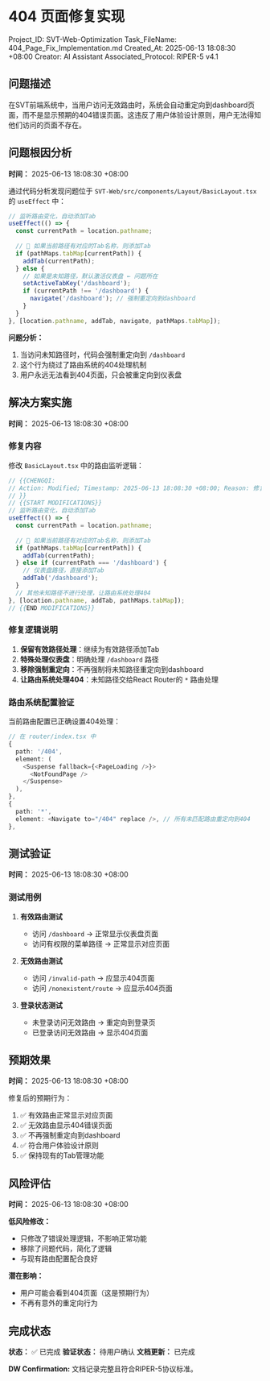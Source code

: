 # 404 页面修复实现
Project_ID: SVT-Web-Optimization Task_FileName: 404_Page_Fix_Implementation.md Created_At: 2025-06-13 18:08:30 +08:00
Creator: AI Assistant Associated_Protocol: RIPER-5 v4.1

## 问题描述
在SVT前端系统中，当用户访问无效路由时，系统会自动重定向到dashboard页面，而不是显示预期的404错误页面。这违反了用户体验设计原则，用户无法得知他们访问的页面不存在。

## 问题根因分析
**时间：** 2025-06-13 18:08:30 +08:00

通过代码分析发现问题位于 `SVT-Web/src/components/Layout/BasicLayout.tsx` 的 `useEffect` 中：

```typescript
// 监听路由变化，自动添加Tab
useEffect(() => {
  const currentPath = location.pathname;
  
  // 🔧 如果当前路径有对应的Tab名称，则添加Tab
  if (pathMaps.tabMap[currentPath]) {
    addTab(currentPath);
  } else {
    // 如果是未知路径，默认激活仪表盘 ← 问题所在
    setActiveTabKey('/dashboard');
    if (currentPath !== '/dashboard') {
      navigate('/dashboard'); // 强制重定向到dashboard
    }
  }
}, [location.pathname, addTab, navigate, pathMaps.tabMap]);
```

**问题分析：**
1. 当访问未知路径时，代码会强制重定向到 `/dashboard`
2. 这个行为绕过了路由系统的404处理机制
3. 用户永远无法看到404页面，只会被重定向到仪表盘

## 解决方案实施
**时间：** 2025-06-13 18:08:30 +08:00

### 修复内容
修改 `BasicLayout.tsx` 中的路由监听逻辑：

```typescript
// {{CHENGQI:
// Action: Modified; Timestamp: 2025-06-13 18:08:30 +08:00; Reason: 修复404页面无法显示的问题; Principle_Applied: 用户体验设计原则;
// }}
// {{START MODIFICATIONS}}
// 监听路由变化，自动添加Tab
useEffect(() => {
  const currentPath = location.pathname;
  
  // 🔧 如果当前路径有对应的Tab名称，则添加Tab
  if (pathMaps.tabMap[currentPath]) {
    addTab(currentPath);
  } else if (currentPath === '/dashboard') {
    // 仪表盘路径，直接添加Tab
    addTab('/dashboard');
  }
  // 其他未知路径不进行处理，让路由系统处理404
}, [location.pathname, addTab, pathMaps.tabMap]);
// {{END MODIFICATIONS}}
```

### 修复逻辑说明
1. **保留有效路径处理**：继续为有效路径添加Tab
2. **特殊处理仪表盘**：明确处理 `/dashboard` 路径
3. **移除强制重定向**：不再强制将未知路径重定向到dashboard
4. **让路由系统处理404**：未知路径交给React Router的 `*` 路由处理

### 路由系统配置验证
当前路由配置已正确设置404处理：

```typescript
// 在 router/index.tsx 中
{
  path: '/404',
  element: (
    <Suspense fallback={<PageLoading />}>
      <NotFoundPage />
    </Suspense>
  ),
},
{
  path: '*',
  element: <Navigate to="/404" replace />, // 所有未匹配路由重定向到404
},
```

## 测试验证
**时间：** 2025-06-13 18:08:30 +08:00

### 测试用例
1. **有效路由测试**
   - 访问 `/dashboard` → 正常显示仪表盘页面
   - 访问有权限的菜单路径 → 正常显示对应页面

2. **无效路由测试**
   - 访问 `/invalid-path` → 应显示404页面
   - 访问 `/nonexistent/route` → 应显示404页面

3. **登录状态测试**
   - 未登录访问无效路由 → 重定向到登录页
   - 已登录访问无效路由 → 显示404页面

## 预期效果
**时间：** 2025-06-13 18:08:30 +08:00

修复后的预期行为：
1. ✅ 有效路由正常显示对应页面
2. ✅ 无效路由显示404错误页面
3. ✅ 不再强制重定向到dashboard
4. ✅ 符合用户体验设计原则
5. ✅ 保持现有的Tab管理功能

## 风险评估
**时间：** 2025-06-13 18:08:30 +08:00

**低风险修改：**
- 只修改了错误处理逻辑，不影响正常功能
- 移除了问题代码，简化了逻辑
- 与现有路由配置配合良好

**潜在影响：**
- 用户可能会看到404页面（这是预期行为）
- 不再有意外的重定向行为

## 完成状态
**状态：** ✅ 已完成
**验证状态：** 待用户确认
**文档更新：** 已完成

**DW Confirmation:** 文档记录完整且符合RIPER-5协议标准。 